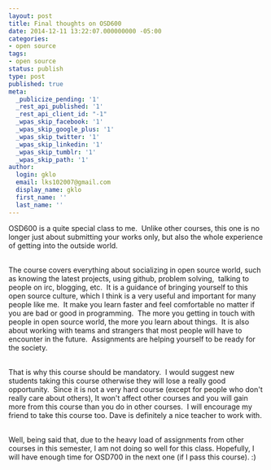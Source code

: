 ```yaml
---
layout: post
title: Final thoughts on OSD600
date: 2014-12-11 13:22:07.000000000 -05:00
categories:
- open source
tags:
- open source
status: publish
type: post
published: true
meta:
  _publicize_pending: '1'
  _rest_api_published: '1'
  _rest_api_client_id: "-1"
  _wpas_skip_facebook: '1'
  _wpas_skip_google_plus: '1'
  _wpas_skip_twitter: '1'
  _wpas_skip_linkedin: '1'
  _wpas_skip_tumblr: '1'
  _wpas_skip_path: '1'
author:
  login: gklo
  email: lks102007@gmail.com
  display_name: gklo
  first_name: ''
  last_name: ''
---
```

OSD600 is a quite special class to me.  Unlike other courses, this one is no longer just about submitting your works only, but also the whole experience of getting into the outside world.

<br/>The course covers everything about socializing in open source world, such as knowing the latest projects, using github, problem solving,  talking to people on irc, blogging, etc.  It is a guidance of bringing yourself to this open source culture, which I think is a very useful and important for many people like me.  It make you learn faster and feel comfortable no matter if you are bad or good in programming.  The more you getting in touch with people in open source world, the more you learn about things.  It is also about working with teams and strangers that most people will have to encounter in the future.  Assignments are helping yourself to be ready for the society.

<br/>That is why this course should be mandatory.  I would suggest new students taking this course otherwise they will lose a really good opportunity.  Since it is not a very hard course (except for people who don't really care about others), It won't affect other courses and you will gain more from this course than you do in other courses.  I will encourage my friend to take this course too. Dave is definitely a nice teacher to work with.

<br/>Well, being said that, due to the heavy load of assignments from other courses in this semester, I am not doing so well for this class. Hopefully, I will have enough time for OSD700 in the next one (if I pass this course). :)
